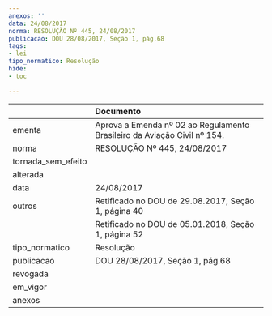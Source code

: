 ```yaml
---
anexos: ''
data: 24/08/2017
norma: RESOLUÇÃO Nº 445, 24/08/2017
publicacao: DOU 28/08/2017, Seção 1, pág.68
tags:
- lei
tipo_normatico: Resolução
hide: 
- toc 
 
---
```


|                    | Documento                                                                |
|:-------------------|:-------------------------------------------------------------------------|
| ementa             | Aprova a Emenda nº 02 ao Regulamento Brasileiro da Aviação Civil nº 154. |
| norma              | RESOLUÇÃO Nº 445, 24/08/2017                                             |
| tornada_sem_efeito |                                                                          |
| alterada           |                                                                          |
| data               | 24/08/2017                                                               |
| outros             | Retificado no DOU de 29.08.2017, Seção 1, página 40                      |
|                    | Retificado no DOU de 05.01.2018, Seção 1, página 52                      |
| tipo_normatico     | Resolução                                                                |
| publicacao         | DOU 28/08/2017, Seção 1, pág.68                                          |
| revogada           |                                                                          |
| em_vigor           |                                                                          |
| anexos             |                                                                          |